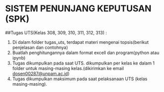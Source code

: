 # SISTEM PENUNJANG KEPUTUSAN (SPK)
##Tugas UTS(Kelas 308, 309, 310, 311, 312, 313) :
1. Di dalam folder tugas_uts, terdapat materi mengenai topsis(berikut penjelasan dan contohnya)
2. Buatlah penghitungannya dalam format excell dan program(python atau ipynb)
3. Tugas dikumpulkan pada saat UTS. dikumpulkan per kelas ke dalam 1 folder untuk masing-masing kelas.(dikirimkan ke email dosen00287@unpam.ac.id)
4. Tugas dikumpulkan maksimum pada saat pelaksanaan UTS (kelas masing-masing).


